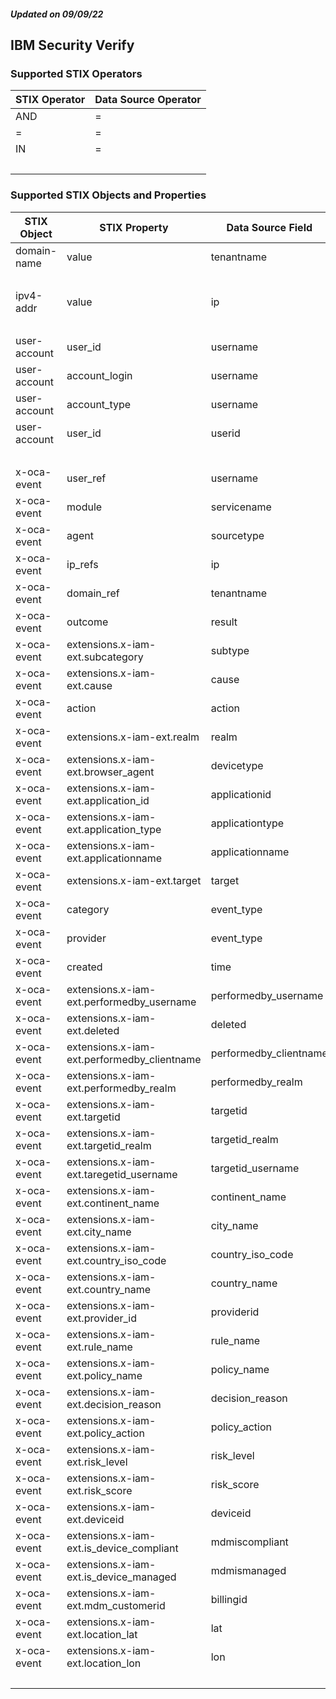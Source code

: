 ##### Updated on 09/09/22
## IBM Security Verify
### Supported STIX Operators
| STIX Operator | Data Source Operator |
|--|--|
| AND | = |
| = | = |
| IN | = |
| <br> | |
### Supported STIX Objects and Properties
| STIX Object | STIX Property | Data Source Field |
|--|--|--|
| domain-name | value | tenantname |
| <br> | | |
| ipv4-addr | value | ip |
| <br> | | |
| user-account | user_id | username |
| user-account | account_login | username |
| user-account | account_type | username |
| user-account | user_id | userid |
| <br> | | |
| x-oca-event | user_ref | username |
| x-oca-event | module | servicename |
| x-oca-event | agent | sourcetype |
| x-oca-event | ip_refs | ip |
| x-oca-event | domain_ref | tenantname |
| x-oca-event | outcome | result |
| x-oca-event | extensions.x-iam-ext.subcategory | subtype |
| x-oca-event | extensions.x-iam-ext.cause | cause |
| x-oca-event | action | action |
| x-oca-event | extensions.x-iam-ext.realm | realm |
| x-oca-event | extensions.x-iam-ext.browser_agent | devicetype |
| x-oca-event | extensions.x-iam-ext.application_id | applicationid |
| x-oca-event | extensions.x-iam-ext.application_type | applicationtype |
| x-oca-event | extensions.x-iam-ext.applicationname | applicationname |
| x-oca-event | extensions.x-iam-ext.target | target |
| x-oca-event | category | event_type |
| x-oca-event | provider | event_type |
| x-oca-event | created | time |
| x-oca-event | extensions.x-iam-ext.performedby_username | performedby_username |
| x-oca-event | extensions.x-iam-ext.deleted | deleted |
| x-oca-event | extensions.x-iam-ext.performedby_clientname | performedby_clientname |
| x-oca-event | extensions.x-iam-ext.performedby_realm | performedby_realm |
| x-oca-event | extensions.x-iam-ext.targetid | targetid |
| x-oca-event | extensions.x-iam-ext.targetid_realm | targetid_realm |
| x-oca-event | extensions.x-iam-ext.taregetid_username | targetid_username |
| x-oca-event | extensions.x-iam-ext.continent_name | continent_name |
| x-oca-event | extensions.x-iam-ext.city_name | city_name |
| x-oca-event | extensions.x-iam-ext.country_iso_code | country_iso_code |
| x-oca-event | extensions.x-iam-ext.country_name | country_name |
| x-oca-event | extensions.x-iam-ext.provider_id | providerid |
| x-oca-event | extensions.x-iam-ext.rule_name | rule_name |
| x-oca-event | extensions.x-iam-ext.policy_name | policy_name |
| x-oca-event | extensions.x-iam-ext.decision_reason | decision_reason |
| x-oca-event | extensions.x-iam-ext.policy_action | policy_action |
| x-oca-event | extensions.x-iam-ext.risk_level | risk_level |
| x-oca-event | extensions.x-iam-ext.risk_score | risk_score |
| x-oca-event | extensions.x-iam-ext.deviceid | deviceid |
| x-oca-event | extensions.x-iam-ext.is_device_compliant | mdmiscompliant |
| x-oca-event | extensions.x-iam-ext.is_device_managed | mdmismanaged |
| x-oca-event | extensions.x-iam-ext.mdm_customerid | billingid |
| x-oca-event | extensions.x-iam-ext.location_lat | lat |
| x-oca-event | extensions.x-iam-ext.location_lon | lon |
| <br> | | |
